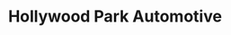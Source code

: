 ---
title: "Hollywood Park Automotive"
url: /hollywood-park/hollywood-park-automotive/
shop: car repair
---